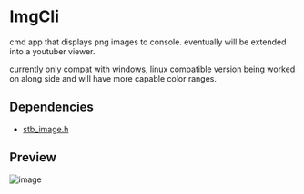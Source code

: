 # ImgCli
cmd app that displays png images to console. eventually will be extended into a youtuber viewer.

currently only compat with windows, linux compatible version being worked on along side and will have more capable color ranges.

## Dependencies
* [stb_image.h](https://github.com/nothings/stb/blob/master/stb_image.h)

## Preview
![image](https://github.com/reallypseudo/ImgCli/assets/126140186/57b82394-82c9-4535-9bdf-6f9c7e8e59d1)
